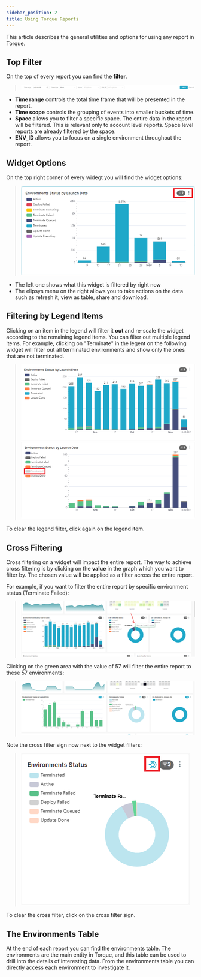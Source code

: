 ```yaml
---
sidebar_position: 2
title: Using Torque Reports
---
```


This article describes the general utilities and options for using any report in Torque.

## Top Filter ##

On the top of every report you can find the **filter**. 

> ![Locale Dropdown](/img/reports-filter.png)

- **Time range** controls the total time frame that will be presented in the report.
- **Time scope** controls the grouping of events into smaller buckets of time.
- **Space** allows you to filter a specific space. The entire data in the report will be filtered. This is relevant only to account level reports. Space level reports are already filtered by the space.
- **ENV_ID** allows you to focus on a single environment throughout the report.

## Widget Options ##

On the top right corner of every widegt you will find the widget options:
> ![Locale Dropdown](/img/reports-options.png)

- The left one shows what this widget is filtered by right now
- The elipsys menu on the right allows you to take actions on the data such as refresh it, view as table, share and download.

## Filtering by Legend Items ##

Clicking on an item in the legend will filter it **out** and re-scale the widget according to the remaining legend items. You can filter out multiple legend items.
For example, clicking on "Terminate" in the legent on the following widget will filter out all terminated environments and show only the ones that are not terminated.

> ![Locale Dropdown](/img/reports-legend.png) 
> ![Locale Dropdown](/img/reports-legend-2.png)

To clear the legend filter, click again on the legend item.

## Cross Filtering ##

Cross filtering on a widget will impact the entire report.
The way to achieve cross filtering is by clicking on the **value** in the graph which you want to filter by.
The chosen value will be applied as a filter across the entire report.

For example, if you want to filter the entire report by specific environment status (Terminate Failed): 

> ![Locale Dropdown](/img/reports-cross-filter-1.png)

Clicking on the green area with the value of 57 will filter the entire report to these 57 environments:

> ![Locale Dropdown](/img/reports-cross-filter-2.png)

Note the cross filter sign now next to the widget filters:

> ![Locale Dropdown](/img/reports-cross-filter-3.png)

To clear the cross filter, click on the cross filter sign. 


## The Environments Table ##

At the end of each report you can find the environments table.
The environments are the main entity in Torque, and this table can be used to drill into the details of interesting data. From the environments table you can directly access each environment to investigate it.

